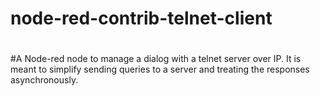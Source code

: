 # node-red-contrib-telnet-client
#
#A Node-red node to manage a dialog with a telnet server over IP.  It is meant to simplify sending queries to a server and treating the responses asynchronously.


